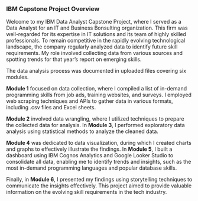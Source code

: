 ### IBM Capstone Project Overview

Welcome to my IBM Data Analyst Capstone Project, where I served as a Data Analyst for an IT and Business Bonsulting organization. This firm was well-regarded for its expertise in IT solutions and its team of highly skilled professionals. To remain competitive in the rapidly evolving technological landscape, the company regularly analyzed data to identify future skill requirements. My role involved collecting data from various sources and spotting trends for that year’s report on emerging skills.

The data analysis process was documented in uploaded files covering six modules.

**Module 1** focused on data collection, where I compiled a list of in-demand programming skills from job ads, training websites, and surveys. I employed web scraping techniques and APIs to gather data in various formats, including .csv files and Excel sheets.

**Module 2** involved data wrangling, where I utilized techniques to prepare the collected data for analysis. In **Module 3**, I performed exploratory data analysis using statistical methods to analyze the cleaned data.

**Module 4** was dedicated to data visualization, during which I created charts and graphs to effectively illustrate the findings. In **Module 5**, I built a dashboard using IBM Cognos Analytics and Google Looker Studio to consolidate all data, enabling me to identify trends and insights, such as the most in-demand programming languages and popular database skills.

Finally, in **Module 6**, I presented my findings using storytelling techniques to communicate the insights effectively. This project aimed to provide valuable information on the evolving skill requirements in the tech industry.

